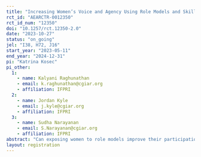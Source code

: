 ```yaml
---
title: "Increasing Women’s Voice and Agency Using Role Models and Skills Training: Experimental Evidence from the MNREGA Program in Odisha, India"
rct_id: "AEARCTR-0012350"
rct_id_num: "12350"
doi: "10.1257/rct.12350-2.0"
date: "2023-10-27"
status: "on_going"
jel: "I38, H72, J16"
start_year: "2023-05-11"
end_year: "2024-12-31"
pi: "Katrina Kosec"
pi_other:
  1:
    - name: Kalyani Raghunathan
    - email: k.raghunathan@cgiar.org
    - affiliation: IFPRI
  2:
    - name: Jordan Kyle
    - email: j.kyle@cgiar.org
    - affiliation: IFPRI
  3:
    - name: Sudha Narayanan
    - email: S.Narayanan@cgiar.org
    - affiliation: IFPRI
abstract: "Can exposing women to role models improve their participation in community decision-making and their perceived voice and agency beyond the household? And can additionally providing skills training on identifying policy priorities, setting goals, and speaking in public bolster any effects? We consider these research questions in the eastern Indian state of Odisha in the context of the Mahatma Gandhi National Rural Employment Guarantee Act (MGNREGA) program, in which citizens are invited to request individual and community assets to be constructed by the program via a participatory process. Across 94 communities in 4 districts, we will gather 1400 groups of 4--6 women each. We have three study arms. All groups will receive an  information leaflet containing details on the formal processes for demanding assets under  MGNREGA. In the placebo group, women will then watch a 15-minute video unrelated to our study and discuss the video with their group. Treatment group 1 (T1) will receive an aspirations treatment; women will watch a 15-20-minute inspirational video about how women in Odisha have successfully participated in MGNREGA asset selection and discuss the video with their group. Treatment group 2 (T2) will receive T1 plus an additional approximately 1.5 hour skills training; specifically, they will receive a new training curriculum called "Planning for Voice,'' focused on conferring the skills needed to express demands for MGNREGA assets in community planning processes. This skills training includes opportunities for role play and public speaking practice around asset demands. Importantly, the recruitment script will be the same for all study groups and facilitators will not share any information about the training they are to receive with women before recruiting them. We will analyze the impacts of each of T1 and T2 relative to the placebo as well as the impacts of T2 relative to T1."
layout: registration
---
```


